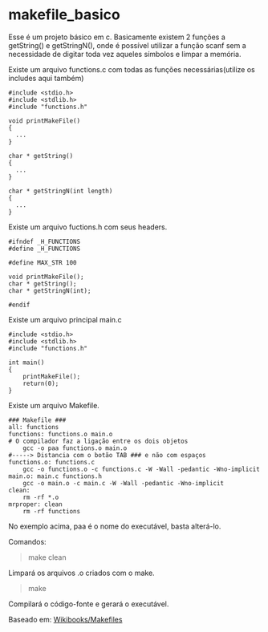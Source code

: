 # makefile_basico

Esse é um projeto básico em c.
Basicamente existem 2 funções a getString() e getStringN(), onde é possível utilizar
a função scanf sem a necessidade de digitar toda vez aqueles símbolos e limpar a memória.

Existe um arquivo functions.c com todas as funções necessárias(utilize os includes aqui também)

```
#include <stdio.h>
#include <stdlib.h>
#include "functions.h"

void printMakeFile()
{
  ...
}

char * getString()
{
  ...
}

char * getStringN(int length)
{
  ...
}

```

Existe um arquivo fuctions.h com seus headers.

```
#ifndef _H_FUNCTIONS
#define _H_FUNCTIONS

#define MAX_STR 100

void printMakeFile();
char * getString();
char * getStringN(int);

#endif
```

Existe um arquivo principal main.c

```
#include <stdio.h>
#include <stdlib.h>
#include "functions.h"

int main()
{
	printMakeFile();
	return(0);
}
```

Existe um arquivo Makefile.

```
### Makefile ###
all: functions
functions: functions.o main.o
# O compilador faz a ligação entre os dois objetos
	gcc -o paa functions.o main.o
#-----> Distancia com o botão TAB ### e não com espaços
functions.o: functions.c
	gcc -o functions.o -c functions.c -W -Wall -pedantic -Wno-implicit
main.o: main.c functions.h
	gcc -o main.o -c main.c -W -Wall -pedantic -Wno-implicit
clean:
	rm -rf *.o
mrproper: clean
	rm -rf functions
```
No exemplo acima, paa é o nome do executável, basta alterá-lo.

Comandos:

>make clean

Limpará os arquivos .o criados com o make.

>make

Compilará o código-fonte e gerará o executável.

Baseado em:
[Wikibooks/Makefiles](https://pt.wikibooks.org/wiki/Programar_em_C/Makefiles)
